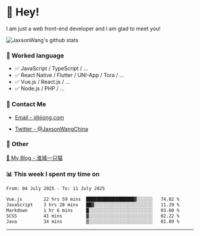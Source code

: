 # 👋 Hey!

I am just a web front-end developer and I am glad to meet you!

![JaxsonWang's github stats](https://github-readme-stats.vercel.app/api?username=JaxsonWang&&show_icons=true&&title_color=1abc9c&&icon_color=1abc9c)


### 📝 Worked language

- ✅ JavaScript / TypeScript / ...
- ✅ React Native / Flutter / UNI-App / Tora / ...
- ✅ Vue.js / React.js / ...
- ✅ Node.js / PHP / ...

### 📮 Contact Me

- [Email - i@iiong.com](mailto:i@iiong.com)

- [Twitter - @JaxsonWangChina](https://twitter.com/JaxsonWangChina)

### 🤪 Other

[📌 My Blog - 淮城一只猫](https://iiong.com)

### 📊 This week I spent my time on

<!--START_SECTION:waka-->

```txt
From: 04 July 2025 - To: 11 July 2025

Vue.js        22 hrs 59 mins  ██████████████████▓░░░░░░   74.82 %
JavaScript    3 hrs 28 mins   ██▓░░░░░░░░░░░░░░░░░░░░░░   11.29 %
Markdown      1 hr 6 mins     █░░░░░░░░░░░░░░░░░░░░░░░░   03.60 %
SCSS          41 mins         ▓░░░░░░░░░░░░░░░░░░░░░░░░   02.22 %
Java          34 mins         ▒░░░░░░░░░░░░░░░░░░░░░░░░   01.89 %
```

<!--END_SECTION:waka-->

---
